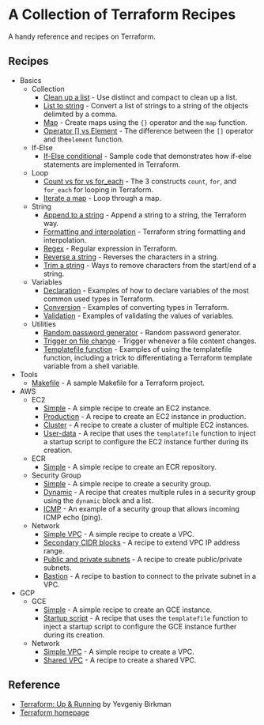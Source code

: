 # A Collection of Terraform Recipes

A handy reference and recipes on Terraform.

## Recipes

* Basics
  * Collection
    * [Clean up a list](basics/collection/clean-up) - Use distinct and compact to clean up a list.
    * [List to string](basics/collection/list-to-string) - Convert a list of strings to a string of the objects delimited by a comma.
    * [Map](basics/collection/map) - Create maps using the `{}` operator and the `map` function.
    * [Operator \[\] vs Element](basics/collection/operator-element) - The difference between the `[]` operator and  the`element` function.
  * If-Else
    * [If-Else conditional](basics/if-else) - Sample code that demonstrates how if-else statements are implemented in Terraform.  
  * Loop
    * [Count vs for vs for_each](basics/loop) - The 3 constructs `count`, `for`, and `for_each` for looping in Terraform.
    * [Iterate a map](basics/loop/for-map) - Loop through a map.
  * String
    * [Append to a string](basics/string/append) - Append a string to a string, the Terraform way.
    * [Formatting and interpolation](basics/string/format-n-interpolation) - Terraform string formatting and interpolation.
    * [Regex](basics/string/regex) - Regular expression in Terraform.
    * [Reverse a string](basics/string/reverse) - Reverses the characters in a string.
    * [Trim a string](basics/string/trim) - Ways to remove characters from the start/end of a string.
  * Variables
    * [Declaration](basics/variables/declaration) - Examples of how to declare variables of the most common used types in Terraform.
    * [Conversion](basics/variables/conversion) - Examples of converting types in Terraform.
    * [Validation](basics/variables/validation) - Examples of validating the values of variables. 
  * Utilities
    * [Random password generator](basics/utils/password-generator) - Random password generator.
    * [Trigger on file change](basics/utils/null_resource) - Trigger whenever a file content changes.
    * [Templatefile function](basics/utils/templatefile) - Examples of using the templatefile function, including a trick to differentiating a Terraform template variable from a shell variable.
* Tools
  * [Makefile](tools/makefile) - A sample Makefile for a Terraform project.    
* AWS
  * EC2
    * [Simple](aws/ec2/simple) - A simple recipe to create an EC2 instance.
    * [Production](aws/ec2/production) - A recipe to create an EC2 instance in production.
    * [Cluster](aws/ec2/cluster) - A recipe to create a cluster of multiple EC2 instances.
    * [User-data](aws/ec2/user-data) - A recipe that uses the `templatefile` function to inject a startup script to configure the EC2 instance further during its creation.
  * ECR
    * [Simple](aws/ecr/simple) - A simple recipe to create an ECR repository.
  * Security Group
    * [Simple](aws/security-group/simple) - A simple recipe to create a security group.  
    * [Dynamic](aws/security-group/dynamic) - A recipe that creates multiple rules in a security group using the `dynamic` block and a list.
    * [ICMP](aws/security-group/icmp) - An example of a security group that allows incoming ICMP echo (ping).
  * Network
    * [Simple VPC](aws/network/simple-vpc) - A simple recipe to create a VPC.
    * [Secondary CIDR blocks](aws/network/secondary-cidr-blocks) - A recipe to extend VPC IP address range.
    * [Public and private subnets](aws/network/public-private-subnets) - A recipe to create public/private subnets.
    * [Bastion](aws/network/bastion) - A recipe to bastion to connect to the private subnet in a VPC.
* GCP
  * GCE
    * [Simple](gcp/gce/simple) - A simple recipe to create an GCE instance.
    * [Startup script](gcp/gce/startup-script) - A recipe that uses the `templatefile` function to inject a startup script to configure the GCE instance further during its creation.
  * Network
    * [Simple VPC](gcp/network/simple-vpc) - A simple recipe to create a VPC.
    * [Shared VPC](gcp/network/shared-vpc) - A recipe to create a shared VPC.

## Reference

* [Terraform: Up & Running](https://www.oreilly.com/library/view/terraform-up/9781492046899/) by Yevgeniy Birkman
* [Terraform homepage](https://www.terraform.io/)
